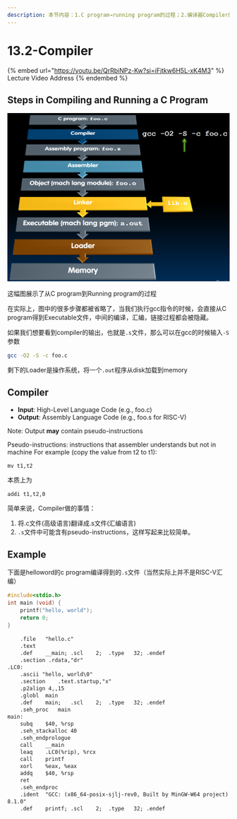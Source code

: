 ```yaml
---
description: 本节内容：1.C program→running program的过程；2.编译器Compiler的工作
---
```


# 13.2-Compiler

{% embed url="https://youtu.be/QrRbiNPz-Kw?si=iFjtkw6H5L-xK4M3" %}
Lecture Video Address
{% endembed %}

## Steps in Compiling and Running a C Program

![image-20240609093031074](.image/image-20240609093031074.png)

这幅图展示了从C program到Running program的过程

在实际上，图中的很多步骤都被省略了，当我们执行gcc指令的时候，会直接从C program得到Executable文件，中间的编译，汇编，链接过程都会被隐藏。

如果我们想要看到compiler的输出，也就是`.s`文件，那么可以在gcc的时候输入`-S`参数

```bash
gcc -O2 -S -c foo.c
```

剩下的Loader是操作系统，将一个`.out`程序从disk加载到memory

## Compiler

- **Input**: High-Level Language Code (e.g., foo.c)
- **Output**: Assembly Language Code (e.g., foo.s for RISC-V)

Note: Output **may** contain pseudo-instructions

Pseudo-instructions: instructions that assembler understands but not in machine For example (copy the value from t2 to t1):

```assembly
mv t1,t2
```

本质上为

```assembly
addi t1,t2,0
```

简单来说，Compiler做的事情：

1. 将.c文件(高级语言)翻译成.s文件(汇编语言)
2. `.s`文件中可能含有pseudo-instructions，这样写起来比较简单。

## Example

下面是helloword的c program编译得到的`.s`文件（当然实际上并不是RISC-V汇编）

```c
#include<stdio.h>
int main (void) {
    printf("hello, world");
    return 0;
}
```

```assembly
	.file	"hello.c"
	.text
	.def	__main;	.scl	2;	.type	32;	.endef
	.section .rdata,"dr"
.LC0:
	.ascii "hello, world\0"
	.section	.text.startup,"x"
	.p2align 4,,15
	.globl	main
	.def	main;	.scl	2;	.type	32;	.endef
	.seh_proc	main
main:
	subq	$40, %rsp
	.seh_stackalloc	40
	.seh_endprologue
	call	__main
	leaq	.LC0(%rip), %rcx
	call	printf
	xorl	%eax, %eax
	addq	$40, %rsp
	ret
	.seh_endproc
	.ident	"GCC: (x86_64-posix-sjlj-rev0, Built by MinGW-W64 project) 8.1.0"
	.def	printf;	.scl	2;	.type	32;	.endef

```

